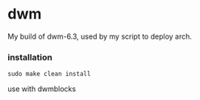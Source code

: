 # dwm
My build of dwm-6.3, used by my script to deploy arch.

### installation

```
sudo make clean install
```
use with dwmblocks
